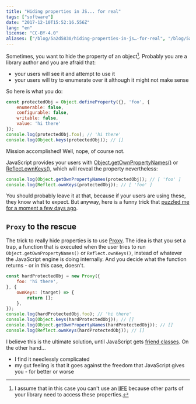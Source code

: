```yaml
---
title: "Hiding properties in JS... for real"
tags: ["software"]
date: "2017-12-10T15:52:16.556Z"
lang: "en"
license: "CC-BY-4.0"
aliases: ["/blog/5a2d5830/hiding-properties-in-js…-for-real", "/blog/5a2d5830/hiding-properties-in-js..-for-real"]
---
```


Sometimes, you want to hide the property of an object[^1]. Probably you are a library author and you are afraid that:

* your users will see it and attempt to use it
* your users will try to enumerate over it although it might not make sense

So here is what you do:

```js
const protectedObj = Object.defineProperty({}, 'foo', {
	enumerable: false,
	configurable: false,
	writable: false,
	value: 'hi there'
});
console.log(protectedObj.foo); // 'hi there'
console.log(Object.keys(protectedObj)); // []
```

Mission accomplished!
Well, nope, of course not.

JavaScript provides your users with [Object.getOwnPropertyNames()](https://developer.mozilla.org/en-US/docs/Web/JavaScript/Reference/Global_Objects/Object/getOwnPropertyNames) or [Reflect.ownKeys()](https://developer.mozilla.org/en-US/docs/Web/JavaScript/Reference/Global_Objects/Reflect/ownKeys), which will reveal the property nevertheless:

```js
console.log(Object.getOwnPropertyNames(protectedObj)); // [ 'foo' ]
console.log(Reflect.ownKeys(protectedObj)); // [ 'foo' ]
```

You should probably leave it at that, because if your users are using these, they know what to expect.
But anyway, here is a funny trick that [puzzled me for a moment a few days ago](https://github.com/mucsi96/nightwatch-cucumber/issues/322).

## `Proxy` to the rescue

The trick to really hide properties is to use [Proxy](https://developer.mozilla.org/en-US/docs/Web/JavaScript/Reference/Global_Objects/Proxy). The idea is that you set a trap, a function that is executed when the user tries to run `Object.getOwnPropertyNames()` or `Reflect.ownKeys()`, instead of whatever the JavaScript engine is doing internally. And you decide what the function returns - or in this case, doesn't.

```js
const hardProtectedObj = new Proxy({
	foo: 'hi there',
}, {
	ownKeys: (target) => {
		return [];
	},
});
console.log(hardProtectedObj.foo); // 'hi there'
console.log(Object.keys(hardProtectedObj)); // []
console.log(Object.getOwnPropertyNames(hardProtectedObj)); // []
console.log(Reflect.ownKeys(hardProtectedObj)); // []
```

I believe this is the ultimate solution, until JavaScript gets [friend classes](https://en.wikipedia.org/wiki/Friend_class). On the other hand...

* I find it needlessly complicated
* my gut feeling is that it goes against the freedom that JavaScript gives you - for better or worse

[^1]: I assume that in this case you can't use an [IIFE](https://en.wikipedia.org/wiki/Immediately-invoked_function_expression) because other parts of your library need to access these properties.
